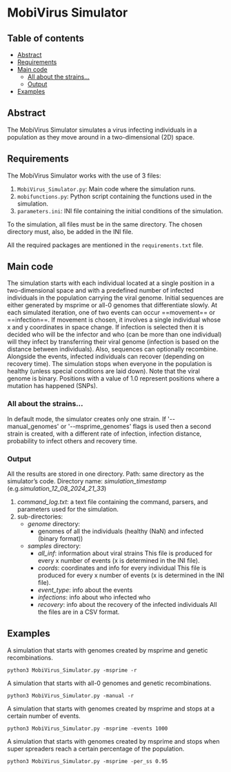 # MobiVirus Simulator

## Table of contents

- [Abstract](#Abstract)
- [Requirements](#Requirements)
- [Main code](#Main-code)
  - [All about the strains...](#All-about-the-strains...)
  - [Output](#Output)
- [Examples](#Examples)

## Abstract

The MobiVirus Simulator simulates a virus infecting individuals in a population as they move around in a two-dimensional (2D) space.

## Requirements

The MobiVirus Simulator works with the use of 3 files:

1. `MobiVirus_Simulator.py`: Main code where the simulation runs.
2. `mobifunctions.py`: Python script containing the functions used in the simulation.
3. `parameters.ini`: INI file containing the initial conditions of the simulation.

To the simulation, all files must be in the same directory. The chosen directory must, also, be added in the INI file.

All the required packages are mentioned in the `requirements.txt` file.

## Main code

The simulation starts with each individual located at a single position in a two-dimensional space and with a predefined number of infected individuals in the population carrying the viral genome. Initial sequences are either generated by msprime or all-0 genomes that differentiate slowly. At each simulated iteration, one of two events can occur ==movement== or ==infection==. If movement is chosen, it involves a single individual whose x and y coordinates in space change. If infection is selected then it is decided who will be the infector and who (can be more than one individual) will they infect by transferring their viral genome (infection is based on the distance between individuals). Also, sequences can optionally recombine. Alongside the events, infected individuals can recover (depending on recovery time). The simulation stops when everyone in the population is healthy (unless special conditions are laid down).
Note that the viral genome is binary. Positions with a value of 1.0 represent positions where a mutation has happened (SNPs).

### All about the strains... 

In default mode, the simulator creates only one strain. If '--manual_genomes' or '--msprime_genomes' flags is used then a second strain is created, with a different rate of infection, infection distance, probability to infect others and recovery time.

### Output

All the results are stored in one directory.
Path: same directory as the simulator’s code. 
Directory name: *simulation_timestamp* (e.g.*simulation_12_08_2024_21_33*)
1. *command_log.txt*: a text file containing the command, parsers, and parameters used for the simulation.
2. sub-directories:
    - *genome* directory:
        - genomes of all the individuals (healthy (NaN) and infected (binary format))
    - *samples* directory:
        - *all_inf*: information about viral strains
            This file is produced for every x number of events (x is determined in the INI file).
        - *coords*: coordinates and info for every individual
            This file is produced for every x number of events (x is determined in the INI file).
        - *event_type*:  info about the events
        - *infections*: info about who infected who
        - *recovery*: info about the recovery of the infected individuals
All the files are in a CSV format.

## Examples

A simulation that starts with genomes created by msprime and genetic recombinations.
```
python3 MobiVirus_Simulator.py -msprime -r 
```

A simulation that starts with all-0 genomes and genetic recombinations.
```
python3 MobiVirus_Simulator.py -manual -r 
```

A simulation that starts with genomes created by msprime and stops at a certain number of events.
```
python3 MobiVirus_Simulator.py -msprime -events 1000
```

A simulation that starts with genomes created by msprime and stops when super spreaders reach a certain percentage of the population.
```
python3 MobiVirus_Simulator.py -msprime -per_ss 0.95
```